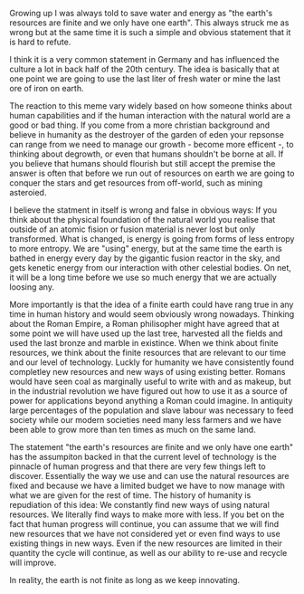 Growing up I was always told to save water and energy as "the earth's resources are finite and we only have one earth". This always struck me as wrong but at the same time it is such a simple and obvious statement that it is hard to refute.

I think it is a very common statement in Germany and has influenced the culture a lot in back half of the 20th century. The idea is basically that at one point we are going to use the last liter of fresh water or mine the last ore of iron on earth.

The reaction to this meme vary widely based on how someone thinks about human capabilities and if the human interaction with the natural world are a good or bad thing. If you come from a more christian background and believe in humanity as the destroyer of the garden of eden your repsonse can range from we need to manage our growth - become more efficent -, to thinking about degrowth, or even that humans shouldn't be borne at all.
If you believe that humans should flourish but still accept the premise the answer is often that before we run out of resources on earth we are going to conquer the stars and get resources from off-world, such as mining asteroied.

I believe the statment in itself is wrong and false in obvious ways: If you think about the physical foundation of the natural world you realise that outside of an atomic fision or fusion material is never lost but only transformed.
What is changed, is energy is going from forms of less entropy to more entropy. We are "using" energy, but at the same time the earth is bathed in energy every day by the gigantic fusion reactor in the sky, and gets kenetic energy from our interaction with other celestial bodies. On net, it will be a long time before we use so much energy that we are actually loosing any.

More importantly is that the idea of a finite earth could have rang true in any time in human history and would seem obviously wrong nowadays. Thinking about the Roman Empire, a Roman philisopher might have agreed that at some point we will have used up the last tree, harvested all the fields and used the last bronze and marble in existince. When we think about finite resources, we think about the finite resources that are relevant to our time and our level of technology.
Luckly for humanity we have consistently found completley new resources and new ways of using existing better. Romans would have seen coal as marginally useful to write with and as makeup, but in the industrial revolution we have figured out how to use it as a source of power for applications beyond anything a Roman could imagine. In antiquity large percentages of the population and slave labour was necessary to feed society while our modern societies need many less farmers and we have been able to grow more than ten times as much on the same land.

The statement "the earth's resources are finite and we only have one earth" has the assumpiton backed in that the current level of technology is the pinnacle of human progress and that there are very few things left to discover. Essentially the way we use and can use the natural resources are fixed and because we have a limited budget we have to now manage with what we are given for the rest of time.
The history of humanity is repudiation of this idea: We constantly find new ways of using natural resources. We literally find ways to make more with less. If you bet on the fact that human progress will continue, you can assume that we will find new resources that we have not considered yet or even find ways to use existing things in new ways. Even if the new resources are limited in their quantity the cycle will continue, as well as our ability to re-use and recycle will improve.

In reality, the earth is not finite as long as we keep innovating. 